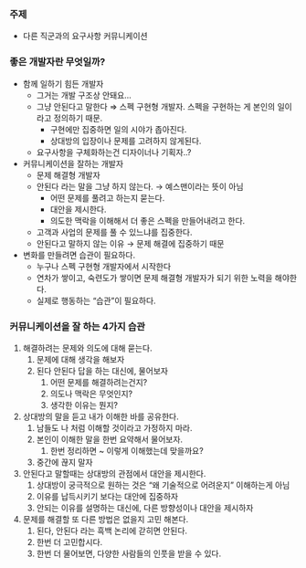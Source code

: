 ### 주제

- 다른 직군과의 요구사항 커뮤니케이션

### 좋은 개발자란 무엇일까?

- 함께 일하기 힘든 개발자
    - 그거는 개발 구조상 안돼요…
    - 그냥 안된다고 말한다 ⇒ 스펙 구현형 개발자. 스펙을 구현하는 게 본인의 일이라고 정의하기 때문.
        - 구현에만 집중하면 일의 시야가 좁아진다.
        - 상대방의 입장이나 문제를 고려하지 않게된다.
    - 요구사항을 구체화하는건 디자이너나 기획자..?
- 커뮤니케이션을 잘하는 개발자
    - 문제 해결형 개발자
    - 안된다 라는 말을 그냥 하지 않는다. → 예스맨이라는 뜻이 아님
        - 어떤 문제를 풀려고 하는지 묻는다.
        - 대안을 제시한다.
        - 의도한 맥락을 이해해서 더 좋은 스펙을 만들어내려고 한다.
    - 고객과 사업의 문제를 풀 수 있느냐를 집중한다.
    - 안된다고 말하지 않는 이유 → 문제 해결에 집중하기 때문
- 변화를 만들려면 습관이 필요하다.
    - 누구나 스펙 구현형 개발자에서 시작한다
    - 연차가 쌓이고, 숙련도가 쌓이면 문제 해결형 개발자가 되기 위한 노력을 해야한다.
    - 실제로 행동하는 “습관”이 필요하다.

### 커뮤니케이션을 잘 하는 4가지 습관

1. 해결하려는 문제와 의도에 대해 묻는다.
    1. 문제에 대해 생각을 해보자 
    2. 된다 안된다 답을 하는 대신에, 물어보자 
        1. 어떤 문제를 해결하려는건지?
        2. 의도나 맥락은 무엇인지?
        3. 생각한 이유는 뭔지? 
2. 상대방의 말을 듣고 내가 이해한 바를 공유한다.
    1. 남들도 나 처럼 이해할 것이라고 가정하지 마라. 
    2. 본인이 이해한 말을 한번 요약해서 물어보자. 
        1. 한번 정리하면 ~ 이렇게 이해했는데 맞을까요? 
    3. 중간에 끊지 말자 
3. 안된다고 말할때는 상대방의 관점에서 대안을 제시한다. 
    1. 상대방이 궁극적으로 원하는 것은 “왜 기술적으로 어려운지” 이해하는게 아님 
    2. 이유를 납득시키기 보다는 대안에 집중하자
    3. 안되는 이유를 설명하는 대신에, 다른 방향성이나 대안을 제시하자
4. 문제를 해결할 또 다른 방법은 없을지 고민 해본다.
    1. 된다, 안된다 라는 흑백 논리에 갇히면 안된다. 
    2. 한번 더 고민합시다. 
    3. 한번 더 물어보면, 다양한 사람들의 인풋을 받을 수 있다.
